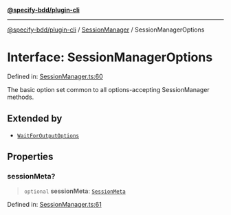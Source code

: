 [**@specify-bdd/plugin-cli**](../../README.md)

***

[@specify-bdd/plugin-cli](../../README.md) / [SessionManager](../README.md) / SessionManagerOptions

# Interface: SessionManagerOptions

Defined in: [SessionManager.ts:60](https://github.com/specify-bdd/specify-core/blob/8d56e00368fb4979647536584799f41d4f8aa6f7/modules/@specify-bdd/plugin-cli/src/lib/SessionManager.ts#L60)

The basic option set common to all options-accepting SessionManager methods.

## Extended by

- [`WaitForOutputOptions`](WaitForOutputOptions.md)

## Properties

### sessionMeta?

> `optional` **sessionMeta**: [`SessionMeta`](SessionMeta.md)

Defined in: [SessionManager.ts:61](https://github.com/specify-bdd/specify-core/blob/8d56e00368fb4979647536584799f41d4f8aa6f7/modules/@specify-bdd/plugin-cli/src/lib/SessionManager.ts#L61)
